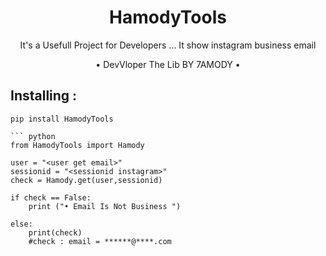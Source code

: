 <h1 align="center">HamodyTools</h1>
<p align="center">It's a Usefull Project for Developers ... It show instagram business email </p>

<p align="center"> • DevVloper The Lib BY 7AMODY • </p>

## Installing :
```
pip install HamodyTools

``` python
from HamodyTools import Hamody

user = "<user get email>"
sessionid = "<sessionid instagram>"
check = Hamody.get(user,sessionid)

if check == False:
	print ("• Email Is Not Business ")
	
else:
	print(check)
	#check : email = ******@****.com
	
```